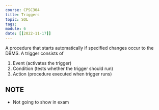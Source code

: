 ```yaml
---
course: CPSC304
title: Triggers
topic: SQL
tags:
module: 6
date: [[2022-11-17]]
---
```


A procedure that starts automatically if specified changes occur to the DBMS.
A trigger consists of
1. Event (activates the trigger)
2. Condition (tests whether the trigger should run)
3. Action (procedure executed when trigger runs)

## NOTE
- Not going to show in exam